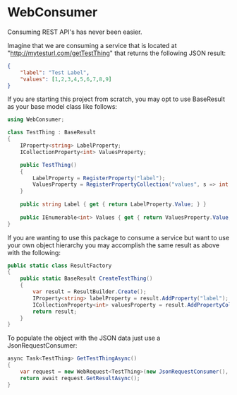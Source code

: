 # WebConsumer
Consuming REST API's has never been easier.

Imagine that we are consuming a service that is located at "http://mytesturl.com/getTestThing" that
returns the following JSON result:
```json
{
    "label": "Test Label",
    "values": [1,2,3,4,5,6,7,8,9]
}
```

If you are starting this project from scratch, you may opt to use BaseResult as your base model class like follows:
```C#
using WebConsumer;

class TestThing : BaseResult
{
    IProperty<string> LabelProperty;
    ICollectionProperty<int> ValuesProperty;

    public TestThing()
    {
        LabelProperty = RegisterProperty("label");
        ValuesProperty = RegisterPropertyCollection("values", s => int.Parse(s));
    }
  
    public string Label { get { return LabelProperty.Value; } }
  
    public IEnumerable<int> Values { get { return ValuesProperty.Value; } }
}
```

If you are wanting to use this package to consume a service but want to use your own object hierarchy you may
accomplish the same result as above with the following:

```C#
public static class ResultFactory
{
    public static BaseResult CreateTestThing()
    {
        var result = ResultBuilder.Create();
        IProperty<string> labelProperty = result.AddProperty("label");
        ICollectionProperty<int> valuesProperty = result.AddPropertyCollection("values", s => int.Parse());
        return result;
    }
}
```

To populate the object with the JSON data just use a JsonRequestConsumer:
```C#
async Task<TestThing> GetTestThingAsync()
{
    var request = new WebRequest<TestThing>(new JsonRequestConsumer(), new Uri("http://mytesturl.com/getTestThing"));
    return await request.GetResultAsync();
}
```
